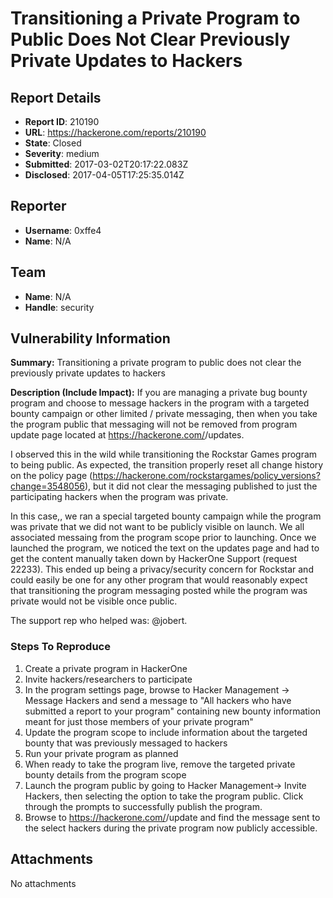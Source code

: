 # Transitioning a Private Program to Public Does Not Clear Previously Private Updates to Hackers

## Report Details
- **Report ID**: 210190
- **URL**: https://hackerone.com/reports/210190
- **State**: Closed
- **Severity**: medium
- **Submitted**: 2017-03-02T20:17:22.083Z
- **Disclosed**: 2017-04-05T17:25:35.014Z

## Reporter
- **Username**: 0xffe4
- **Name**: N/A

## Team
- **Name**: N/A
- **Handle**: security

## Vulnerability Information
**Summary:**
Transitioning a private program to public does not clear the previously private updates to hackers 

**Description (Include Impact):**
If you are managing a private bug bounty program and choose to message hackers in the program with a targeted bounty campaign or other limited / private messaging, then when you take the program public that messaging will not be removed from program update page located at  https://hackerone.com/<INSERT PROGRAM>/updates.

I observed this in the wild while transitioning the Rockstar Games program to being public.  As expected, the transition properly reset all change history on the policy page (https://hackerone.com/rockstargames/policy_versions?change=3548056), but it did not clear the messaging published to just the participating hackers when the program was private.  

In this case,, we ran a special targeted bounty campaign while the program was private that we did not want to be publicly visible on launch.  We all associated messaing from the program scope prior to launching.  Once we launched the program, we noticed the text on the updates page and had to get the content manually taken down by HackerOne Support (request 22233).  This ended up being a privacy/security concern for Rockstar and could easily be one for any other program that would reasonably expect that transitioning the program messaging posted while the program was private would not be visible once public. 

The support rep who helped was: @jobert.

### Steps To Reproduce

1. Create a private program in HackerOne
2. Invite hackers/researchers to participate
3. In the program settings page, browse to Hacker Management -> Message Hackers and send a message to "All hackers who have submitted a report to your program" containing new bounty information meant for just those members of your private program"
4. Update the program scope to include information about the targeted bounty that was previously messaged to hackers
5. Run your private program as planned
6. When ready to take the program live, remove the targeted private bounty details from the program scope  
7. Launch the program public by going to Hacker Management-> Invite Hackers, then selecting the option to take the program public.  Click through the prompts to successfully publish the program.
8. Browse to https://hackerone.com/<INSERT PROGRAM>/update and find the message sent to the select hackers during the private program now publicly accessible.  


## Attachments
No attachments
